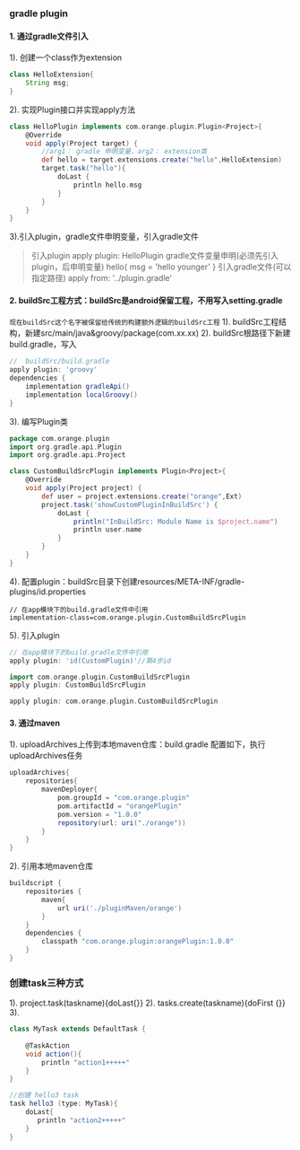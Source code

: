 ### gradle plugin
#### 1. 通过gradle文件引入
1). 创建一个class作为extension
```groovy
class HelloExtension{
    String msg; 
}
```

2). 实现Plugin<Project>接口并实现apply方法
```groovy
class HelloPlugin implements com.orange.plugin.Plugin<Project>{
    @Override
    void apply(Project target) {                                
        //arg1： gradle 申明变量，arg2： extension类
        def hello = target.extensions.create("hello",HelloExtension)
        target.task("hello"){
            doLast {
                println hello.msg
            }
        }
    }
}
```

3).引入plugin，gradle文件申明变量，引入gradle文件
> 引入plugin
    apply plugin: HelloPlugin
> gradle文件变量申明(必须先引入plugin，后申明变量)
    hello{
        msg = 'hello younger'
    }
>引入gradle文件(可以指定路径)
    apply from: '../plugin.gradle'

#### 2. buildSrc工程方式：buildSrc是android保留工程，不用写入setting.gradle
`现在buildSrc这个名字被保留给传统的构建额外逻辑的buildSrc工程`
1). buildSrc工程结构，新建src/main/java&groovy/package(com.xx.xx)
2). buildSrc根路径下新建build.gradle，写入
```groovy
//  buildSrc/build.gradle
apply plugin: 'groovy'
dependencies {
    implementation gradleApi()
    implementation localGroovy()
}
```
3). 编写Plugin类
```groovy
package com.orange.plugin
import org.gradle.api.Plugin
import org.gradle.api.Project

class CustomBuildSrcPlugin implements Plugin<Project>{
    @Override
    void apply(Project project) {
        def user = project.extensions.create("orange",Ext)
        project.task('showCustomPluginInBuildSrc') {
            doLast {
                println("InBuildSrc: Module Name is $project.name")
                println user.name
            }
        }
    }
}
```
4). 配置plugin：buildSrc目录下创建resources/META-INF/gradle-plugins/id.properties
```properties
// 在app模块下的build.gradle文件中引用
implementation-class=com.orange.plugin.CustomBuildSrcPlugin
```
5). 引入plugin 
```groovy
// 在app模块下的build.gradle文件中引用
apply plugin: 'id(CustomPlugin)'//第4步id

import com.orange.plugin.CustomBuildSrcPlugin
apply plugin: CustomBuildSrcPlugin

apply plugin: com.orange.plugin.CustomBuildSrcPlugin
```
#### 3. 通过maven
1). uploadArchives上传到本地maven仓库：build.gradle 配置如下，执行uploadArchives任务
```groovy
uploadArchives{
    repositories{
        mavenDeployer{
            pom.groupId = "com.orange.plugin"
            pom.artifactId = "orangePlugin"
            pom.version = "1.0.0"
            repository(url: uri("./orange"))
        }
    }
}
```
2). 引用本地maven仓库
```groovy
buildscript {
    repositories {
        maven{
            url uri('./pluginMaven/orange')
        }
    }
    dependencies {
        classpath "com.orange.plugin:orangePlugin:1.0.0"
    }
}
```

### 创建task三种方式
1). project.task(taskname){doLast{}}
2). tasks.create(taskname){doFirst {}}
3). 
```groovy
class MyTask extends DefaultTask {
    
    @TaskAction
    void action(){
        println "action1+++++"
    }
}

//创建 hello3 task
task hello3 (type: MyTask){
    doLast{
       println "action2+++++"
    }
}
```


